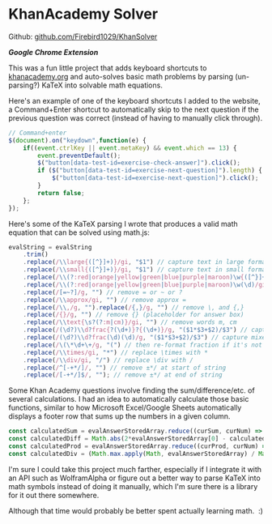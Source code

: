 # KhanAcademy Solver

Github: [github.com/Firebird1029/KhanSolver](https://github.com/Firebird1029/KhanSolver)

***Google Chrome Extension***

This was a fun little project that adds keyboard shortcuts to [khanacademy.org](https://khanacademy.org/) and auto-solves basic math problems by parsing (un-parsing?) KaTeX into solvable math equations.

Here's an example of one of the keyboard shortcuts I added to the website, a Command+Enter shortcut to automatically skip to the next question if the previous question was correct (instead of having to manually click through).

```javascript
// Command+enter
$(document).on("keydown",function(e) {
    if((event.ctrlKey || event.metaKey) && event.which == 13) {
        event.preventDefault();
        $("button[data-test-id=exercise-check-answer]").click();
        if ($("button[data-test-id=exercise-next-question]").length) {
            $("button[data-test-id=exercise-next-question]").click();
        }
        return false;
    };
});
```

Here's some of the KaTeX parsing I wrote that produces a valid math equation that can be solved using math.js:

```javascript
evalString = evalString
    .trim()
    .replace(/\\large{([^}]+)}/gi, "$1") // capture text in large format
    .replace(/\\small{([^}]+)}/gi, "$1") // capture text in small format
    .replace(/\\(?:red|orange|yellow|green|blue|purple|maroon)\w{([^}]+)}/gi, "$1") // capture text in colored block
    .replace(/\\(?:red|orange|yellow|green|blue|purple|maroon)\w(\d)/gi, "$1") // capture number in colored block without {}
    .replace(/[=~?]/g, "") // remove = or ~ or ?
    .replace(/\\approx/gi, "") // remove approx =
    .replace(/\\,/g, "").replace(/{,}/g, "") // remove \, and {,}
    .replace(/{}/g, "") // remove {} (placeholder for answer box)
    .replace(/\\text{\s?(?:m|cm)}/gi, "") // remove words m, cm
    .replace(/(\d?)\\d?frac{?(\d+)}?{(\d+)}/g, "($1*$3+$2)/$3") // capture mixed numbers
    .replace(/(\d?)\\d?frac(\d)(\d)/g, "($1*$3+$2)/$3") // capture mixed numbers without {} in mathML
    .replace(/\(\*\d+\+/g, "(") // then re-format fraction if it's not a mixed number aka (*5+6)/7 --> 6/7
    .replace(/\\times/gi, "*") // replace \times with *
    .replace(/\\div/gi, "/") // replace \div with /
    .replace(/^[-+*/]/, "") // remove ±*/ at start of string
    .replace(/[-+*/]$/, ""); // remove ±*/ at end of string
```

Some Khan Academy questions involve finding the sum/difference/etc. of several calculations. I had an idea to automatically calculate those basic functions, similar to how Microsoft Excel/Google Sheets automatically displays a footer row that sums up the numbers in a given column.

```javascript
const calculatedSum = evalAnswerStoredArray.reduce((curSum, curNum) => curSum + (isNaN(curNum) ? 0 : curNum), 0);
const calculatedDiff = Math.abs(2*evalAnswerStoredArray[0] - calculatedSum) || "";
const calculatedProd = evalAnswerStoredArray.reduce((curProd, curNum) => curProd * (isNaN(curNum) ? 1 : curNum), 1);
const calculatedDiv = (Math.max.apply(Math, evalAnswerStoredArray) / Math.min.apply(Math, evalAnswerStoredArray)) || "";
```

I'm sure I could take this project much farther, especially if I integrate it with an API such as WolframAlpha or figure out a better way to parse KaTeX into math symbols instead of doing it manually, which I'm sure there is a library for it out there somewhere.

Although that time would probably be better spent actually learning math.&nbsp; :)
